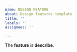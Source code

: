 ```yaml
---
name: DESIGN FEATURE
about: Design features template
title: ''
labels: ''
assignees: ''

---
```


The **feature** is **describe**.
